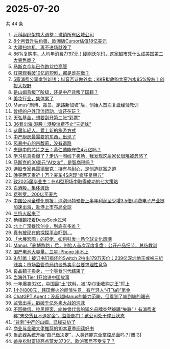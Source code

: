 # 2025-07-20

共 44 条

<!-- BEGIN 36KR -->
<!-- 最后更新时间 2025-07-20 13:32:07 +0800 -->
1. [万科组织架构大调整：撤销所有区域公司](https://36kr.com/p/3385770758110979)
1. [8个月晋升独角兽，欧洲版Cursor估值18亿美元](https://36kr.com/p/3385297586241284)
1. [大疆扫地机，再不进场就晚了](https://36kr.com/p/3378219008514560)
1. [86%复购率、人均年消费7797元！硬刚沃尔玛，这家超市凭什么成美国第二大零售商？](https://36kr.com/p/3381048908077442)
1. [马斯克今年已作跑12位高管](https://36kr.com/p/3385341787324164)
1. [红果观看破10亿的短剧，都是谁在做？](https://36kr.com/p/3381961736198528)
1. [5家消费公司拿到新钱；抖音否认做外卖；KKR拟收购大窑汽水85%股权｜创投大视野](https://36kr.com/p/3385514293821188)
1. [是山姆背叛了阶级，还是中产背叛了国籍？](https://36kr.com/p/3385469766958597)
1. [美妆行业，集体累了](https://36kr.com/p/3378244817574402)
1. [Manus“删博、裁员、跑路新加坡”后，创始人首次复盘经验教训](https://36kr.com/p/3385465574496646)
1. [曾经的户外顶流运动，谁还在玩？](https://36kr.com/p/3385400118361607)
1. [天弘基金，想要刮开第二张“彩票”](https://36kr.com/p/3384471850155520)
1. [36氪出海·港股｜港股消费不止“三姐妹”](https://36kr.com/p/3385616946872070)
1. [这届年轻人，爱上新的旅游方式](https://36kr.com/p/3385576197455618)
1. [中产厨房最需要的东西，出现了](https://36kr.com/p/3386665418440196)
1. [风暴中心的宗馥莉，没有退路](https://36kr.com/p/3385576683503108)
1. [夹缝中的芯片之王：黄仁勋能守住4万亿吗？](https://36kr.com/p/3385499143405063)
1. [学习机真卖爆了？走访一圈线下卖场，我发现这届家长很难被忽悠了](https://36kr.com/p/3385460344166792)
1. [马斯克的30美元“AI女友”，是智商税吗？](https://36kr.com/p/3385345816231425)
1. [选股专家弗雷德里克：持有与耐心，是创造财富之道](https://36kr.com/p/3381023581628162)
1. [晚买两天贵近十万？豪车4S店现“疯狂星期五”](https://36kr.com/p/3385622047014656)
1. [致2025届毕业生：在AI型职场中取得成功的七大策略](https://36kr.com/p/3349119398320771)
1. [白酒股，集体渡劫](https://36kr.com/p/3385702884802312)
1. [费列罗，200亿买麦片](https://36kr.com/p/3385335661837831)
1. [中国公司全球化周报｜泡泡玛特预告上半年利润至少增3.5倍/消费电子产业链加速出海，赴港上市布局全球](https://36kr.com/p/3386058515627777)
1. [三抗火起来了](https://36kr.com/p/3385829478792961)
1. [杨植麟摸着DeepSeek过河](https://36kr.com/p/3385374882397957)
1. [北上广深餐饮创业，到底有多难？](https://36kr.com/p/3363173565417474)
1. [真有被现在的探探平台吓到....](https://36kr.com/p/3383713756445443)
1. [「大展宏图」的揽佬，如何引发一场全球文化风潮](https://36kr.com/p/3384743521294470)
1. [Manus「删博跑路」后，创始人首次深度复盘：公开产品细节，总结教训](https://36kr.com/p/3385184651230982)
1. [国产电池大容量，三星 iPhone 用不上](https://36kr.com/p/3384474596720132)
1. [9点1氪｜被订书钉损坏的Switch 2拍出179万天价；239亿深圳地王或被三折贱卖；市场监管总局约谈外卖平台要求理性竞争](https://36kr.com/p/3385160820408066)
1. [良品铺子卖身，一个零食时代结束了](https://36kr.com/p/3384604171262337)
1. [当海外Tier 1开始讲中国故事](https://36kr.com/p/3384494530248454)
1. [一年爆卖32亿，中国最“土”饮料，被“华尔街收购之王”盯上](https://36kr.com/p/3378161012103303)
1. [1小时800元，韩国爆火的颜值生意，有年轻人“打飞的”氪金](https://36kr.com/p/3384503359454723)
1. [ChatGPT Agent：没超越Manus的能力范畴，但看到了端到端的曙光](https://36kr.com/p/3385206740369153)
1. [监管出手，戳破千亿外卖大战的泡沫](https://36kr.com/p/3384555735154184)
1. [不回微信、拉黑顾客，向佐曾代言的知名品牌突然被曝“失联”！有消费者称“未交货且不退定金”，监管部门：该公司处于停业状态](https://36kr.com/p/3385198032616965)
1. [“背刺”中产的山姆，已经妥协了](https://36kr.com/p/3384464995041029)
1. [商业与金融大佬推荐的10本夏季阅读好书](https://36kr.com/p/3346071576763267)
1. [当武器系统开始“自己做决定”，人类还能完全掌控局面吗？[赠书]](https://36kr.com/p/3381020483807237)
1. [姚良松财富较高点蒸发373亿，欧派家居不受宠了？](https://36kr.com/p/3384597890423171)
<!-- END 36KR -->